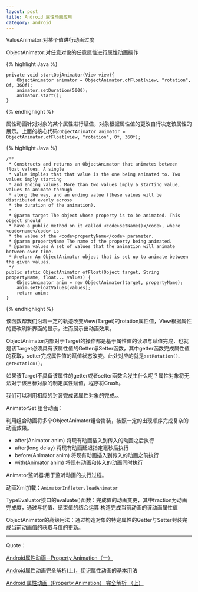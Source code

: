 ```yaml
---
layout: post
title: Android 属性动画应用
category: android
---
```


ValueAnimator:对某个值进行动画过度



ObjectAnimator:对任意对象的任意属性进行属性动画操作

{% highlight Java %}


    private void startObjAnimator(View view){
        ObjectAnimator animator = ObjectAnimator.ofFloat(view, "rotation", 0f, 360f);
        animator.setDuration(5000);
        animator.start();
    }


{%  endhighlight %}


属性动画针对对象的某个属性进行赋值，对象根据属性值的更改自行决定该属性的展示。上面的核心代码:`ObjectAnimator animator = ObjectAnimator.ofFloat(view, "rotation", 0f, 360f);`


{% highlight Java %}

    /**
     * Constructs and returns an ObjectAnimator that animates between float values. A single
     * value implies that that value is the one being animated to. Two values imply starting
     * and ending values. More than two values imply a starting value, values to animate through
     * along the way, and an ending value (these values will be distributed evenly across
     * the duration of the animation).
     *
     * @param target The object whose property is to be animated. This object should
     * have a public method on it called <code>setName()</code>, where <code>name</code> is
     * the value of the <code>propertyName</code> parameter.
     * @param propertyName The name of the property being animated.
     * @param values A set of values that the animation will animate between over time.
     * @return An ObjectAnimator object that is set up to animate between the given values.
     */
    public static ObjectAnimator ofFloat(Object target, String propertyName, float... values) {
        ObjectAnimator anim = new ObjectAnimator(target, propertyName);
        anim.setFloatValues(values);
        return anim;
    }

{%  endhighlight %}

该函数帮我们沿着一定的轨迹改变View(Target)的rotation属性值，View根据属性的更改刷新界面的显示，进而展示出动画效果。

ObjectAnimator内部对于Target的操作都是基于属性值的读取与赋值完成，也就是该Target必须具有该属性值的Getter与Setter函数，其中getter函数完成属性值的获取，setter完成属性值的赋值状态改变。此处对应的就是`setRotation()、getRotation()`。

如果该Target不具备该属性的getter或者setter函数会发生什么呢？属性对象将无法对于该目标对象的制定属性赋值，程序将Crash。

我们可以利用相应的封装完成该属性对象的完成。、

AnimatorSet 组合动画：

利用组合动画将多个ObjectAnimator组合拼装，按照一定的出现顺序完成复杂的动画效果。

* after(Animator anim)   将现有动画插入到传入的动画之后执行               
* after(long delay)   将现有动画延迟指定毫秒后执行             
* before(Animator anim)   将现有动画插入到传入的动画之前执行              
* with(Animator anim)   将现有动画和传入的动画同时执行        


Animator监听器:用于监听动画的执行过程。


动画Xml加载：`AnimatorInflater.loadAnimator`


TypeEvaluator接口的evaluate()函数：完成值的动画变更，其中fraction为动画完成度，通过与初值、结束值的结合运算
构造完成当前动画的该动画属性值


ObjectAnimator的高级用法：通过构造对象的特定属性的Getter与Setter封装完成当前动画值的获取与值的更新。


---

Quote：

[Android属性动画--Property Animation（一）](http://www.jcodecraeer.com/a/anzhuokaifa/developer/2013/0312/1006.html)

[ Android属性动画完全解析(上)，初识属性动画的基本用法](http://blog.csdn.net/guolin_blog/article/details/43816093)

[Android 属性动画（Property Animation） 完全解析 （上）](http://blog.csdn.net/lmj623565791/article/details/38067475)